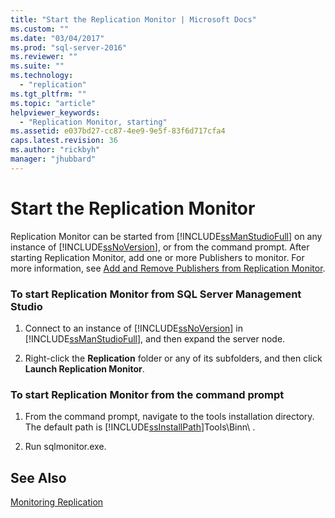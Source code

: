 ```yaml
---
title: "Start the Replication Monitor | Microsoft Docs"
ms.custom: ""
ms.date: "03/04/2017"
ms.prod: "sql-server-2016"
ms.reviewer: ""
ms.suite: ""
ms.technology: 
  - "replication"
ms.tgt_pltfrm: ""
ms.topic: "article"
helpviewer_keywords: 
  - "Replication Monitor, starting"
ms.assetid: e037bd27-cc87-4ee9-9e5f-83f6d717cfa4
caps.latest.revision: 36
ms.author: "rickbyh"
manager: "jhubbard"
---
```

# Start the Replication Monitor
  Replication Monitor can be started from [!INCLUDE[ssManStudioFull](../../../advanced-analytics/r-services/includes/ssmanstudiofull-md.md)] on any instance of [!INCLUDE[ssNoVersion](../../../advanced-analytics/r-services/includes/ssnoversion-md.md)], or from the command prompt. After starting Replication Monitor, add one or more Publishers to monitor. For more information, see [Add and Remove Publishers from Replication Monitor](../../../relational-databases/replication/monitor/add-and-remove-publishers-from-replication-monitor.md).  
  
### To start Replication Monitor from SQL Server Management Studio  
  
1.  Connect to an instance of [!INCLUDE[ssNoVersion](../../../advanced-analytics/r-services/includes/ssnoversion-md.md)] in [!INCLUDE[ssManStudioFull](../../../advanced-analytics/r-services/includes/ssmanstudiofull-md.md)], and then expand the server node.  
  
2.  Right-click the **Replication** folder or any of its subfolders, and then click **Launch Replication Monitor**.  
  
### To start Replication Monitor from the command prompt  
  
1.  From the command prompt, navigate to the tools installation directory. The default path is [!INCLUDE[ssInstallPath](../../../database-engine/configure/windows/includes/ssinstallpath-md.md)]Tools\Binn\ .  
  
2.  Run sqlmonitor.exe.  
  
## See Also  
 [Monitoring Replication](../../../relational-databases/replication/monitor/monitoring-replication-overview.md)  
  
  